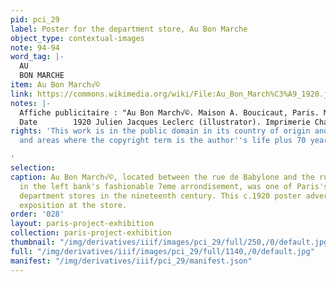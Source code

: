```yaml
---
pid: pci_29
label: Poster for the department store, Au Bon Marche
object_type: contextual-images
note: 94-94
word_tag: |-
  AU
  BON MARCHE
item: Au Bon March√©
link: https://commons.wikimedia.org/wiki/File:Au_Bon_March%C3%A9_1920.jpg
notes: |-
  Affiche publicitaire : "Au Bon March√©. Maison A. Boucicaut, Paris. Mardi 2 mars et jours suivants, exposition g√©n√©rale."
  Date        1920 Julien Jacques Leclerc (illustrator). Imprimerie Chaix, Paris (publisher).
rights: 'This work is in the public domain in its country of origin and other countries
  and areas where the copyright term is the author''s life plus 70 years or fewer.

'
selection: 
caption: Au Bon March√©, located between the rue de Babylone and the rue de Sevres
  in the left bank's fashionable 7eme arrondisement, was one of Paris's first modern
  department stores in the nineteenth century. This c.1920 poster advertises a general
  exposition at the store.
order: '028'
layout: paris-project-exhibition
collection: paris-project-exhibition
thumbnail: "/img/derivatives/iiif/images/pci_29/full/250,/0/default.jpg"
full: "/img/derivatives/iiif/images/pci_29/full/1140,/0/default.jpg"
manifest: "/img/derivatives/iiif/pci_29/manifest.json"
---
```

